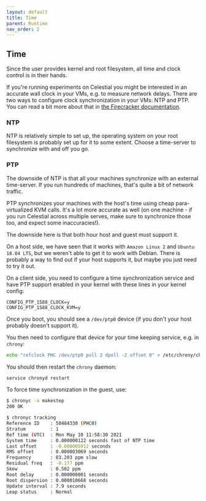 ```yaml
---
layout: default
title: Time
parent: Runtime
nav_order: 2
---
```


## Time

Since the user provides kernel and root filesystem, all time and clock control is
in their hands.

If you're running experiments on Celestial you might be interested in an accurate
wall clock in your VMs, e.g. to measure network delays.
There are two ways to configure clock synchronization in your VMs: NTP and PTP.
You can read a bit more about that in [the Firecracker documentation](https://github.com/firecracker-microvm/firecracker/blob/main/FAQ.md#my-guest-wall-clock-is-drifting-how-can-i-fix-it).

### NTP

NTP is relatively simple to set up, the operating system on your root filesystem
is probably set up for it to some extent.
Choose a time-server to synchronize with and off you go.

### PTP

The downside of NTP is that all your machines synchronize with an external time-server.
If you run hundreds of machines, that's quite a bit of network traffic.

PTP synchronizes your machines with the host's time using cheap para-virtualized
KVM calls.
It's a lot more accurate as well (on one machine - if you run Celestial across
multiple serves, make sure to synchronize those too, and expect some inaccuracies!).

The downside here is that both hour host and guest must support it.

On a host side, we have seen that it works with `Amazon Linux 2` and
`Ubuntu 18.04 LTS`, but we weren't able to get it to work with Debian.
There is probably a way to find out if your host supports it, but maybe you just
need to try it out.

On a client side, you need to configure a time synchronization service and have
PTP support enabled in your kernel with these lines in your kernel config:

```config
CONFIG_PTP_1588_CLOCK=y
CONFIG_PTP_1588_CLOCK_KVM=y
```

Once you boot, you should see a `/dev/ptp0` device (if you don't your host probably
doesn't support it).

You then need to configure that device for your time keeping service, e.g. in `chrony`:

```sh
echo "refclock PHC /dev/ptp0 poll 3 dpoll -2 offset 0" > /etc/chrony/chrony.conf
```

You should then restart the `chrony` daemon:

```sh
service chronyd restart
```

To force time synchronization in the guest, use:

```sh
$ chronyc -a makestep
200 OK

$ chronyc tracking
Reference ID    : 50484330 (PHC0)
Stratum         : 1
Ref time (UTC)  : Mon May 10 11:58:30 2021
System time     : 0.000000122 seconds fast of NTP time
Last offset     : -0.000005912 seconds
RMS offset      : 0.000003069 seconds
Frequency       : 83.203 ppm slow
Residual freq   : -0.177 ppm
Skew            : 0.502 ppm
Root delay      : 0.000000001 seconds
Root dispersion : 0.000010668 seconds
Update interval : 7.9 seconds
Leap status     : Normal
```
